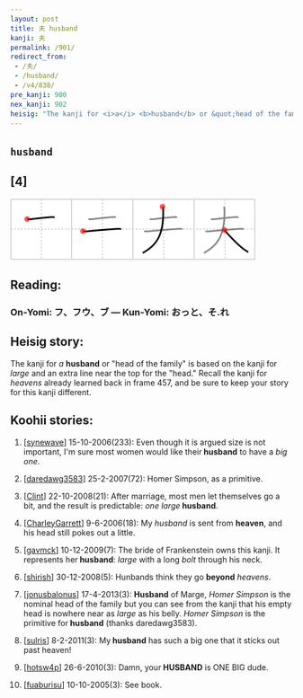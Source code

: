 ```yaml
---
layout: post
title: 夫 husband
kanji: 夫
permalink: /901/
redirect_from:
 - /夫/
 - /husband/
 - /v4/838/
pre_kanji: 900
nex_kanji: 902
heisig: "The kanji for <i>a</i> <b>husband</b> or &quot;head of the family&quot; is based on the kanji for <i>large</i> and an extra line near the top for the &quot;head.&quot; Recall the kanji for <i>heavens</i>&nbsp;already learned back in frame 457, and be sure to keep your story for this kanji different."
---
```


## `husband`

## [4]

<div class="stroke"><img src="../images/E5A4AB.png" /></div>

## Reading:

### On-Yomi: フ、フウ、ブ &mdash; Kun-Yomi: おっと、そ.れ

## Heisig story:

The kanji for <i>a</i> <b>husband</b> or &quot;head of the family&quot; is based on the kanji for <i>large</i> and an extra line near the top for the &quot;head.&quot; Recall the kanji for <i>heavens</i>&nbsp;already learned back in frame 457, and be sure to keep your story for this kanji different.

## Koohii stories:

1) [<a href="http://kanji.koohii.com/profile/synewave">synewave</a>] 15-10-2006(233): Even though it is argued size is not important, I&#039;m sure most women would like their<strong> husband</strong> to have a <em>big one</em>.

2) [<a href="http://kanji.koohii.com/profile/daredawg3583">daredawg3583</a>] 25-2-2007(72): Homer Simpson, as a primitive.

3) [<a href="http://kanji.koohii.com/profile/Clint">Clint</a>] 22-10-2008(21): After marriage, most men let themselves go a bit, and the result is predictable: <em>one large</em><strong> husband</strong>.

4) [<a href="http://kanji.koohii.com/profile/CharleyGarrett">CharleyGarrett</a>] 9-6-2006(18): My <em>husband</em> is sent from <strong>heaven</strong>, and his head still pokes out a little.

5) [<a href="http://kanji.koohii.com/profile/gavmck">gavmck</a>] 10-12-2009(7): The bride of Frankenstein owns this kanji. It represents her<strong> husband</strong>: <em>large</em> with a long <em>bolt</em> through his neck.

6) [<a href="http://kanji.koohii.com/profile/shirish">shirish</a>] 30-12-2008(5): Hunbands think they go <strong>beyond</strong> <em>heavens</em>.

7) [<a href="http://kanji.koohii.com/profile/jonusbalonus">jonusbalonus</a>] 17-4-2013(3): <strong>Husband</strong> of Marge, <em>Homer Simpson</em> is the nominal head of the family but you can see from the kanji that his empty head is nowhere near as <em>large</em> as his belly. <em>Homer Simpson</em> is the primitive for<strong> husband</strong> (thanks daredawg3583).

8) [<a href="http://kanji.koohii.com/profile/sulris">sulris</a>] 8-2-2011(3): My<strong> husband</strong> has such a big one that it sticks out past heaven!

9) [<a href="http://kanji.koohii.com/profile/hotsw4p">hotsw4p</a>] 26-6-2010(3): Damn, your<strong> HUSBAND</strong> is ONE BIG dude.

10) [<a href="http://kanji.koohii.com/profile/fuaburisu">fuaburisu</a>] 10-10-2005(3): See book.
